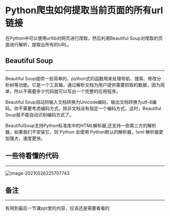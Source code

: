 # Python爬虫如何提取当前页面的所有url链接

在Python中可以使用urllib对网页进行爬取，然后利用Beautiful Soup对爬取的页面进行解析，提取出所有的URL。



## Beautiful Soup

-----

Beautiful Soup提供一些简单的、python式的函数用来处理导航、搜索、修改分析树等功能。它是一个工具箱，通过解析文档为用户提供需要抓取的数据，因为简单，所以不需要多少代码就可以写出一个完整的应用程序。

Beautiful Soup自动将输入文档转换为Unicode编码，输出文档转换为utf-8编码。你不需要考虑编码方式，除非文档没有指定一个编码方式，这时，Beautiful Soup就不能自动识别编码方式了。

BeautifulSoup支持Python标准库中的HTML解析器,还支持一些第三方的解析器，如果我们不安装它，则 Python 会使用 Python默认的解析器，lxml 解析器更加强大，速度更快。



## 一些待看懂的代码

------

![image-20210526225707743](C:\Users\DingHan\AppData\Roaming\Typora\typora-user-images\image-20210526225707743.png)



## 备注

-----

有用到最后一节课ppt里的内容，应该还是需要看看的